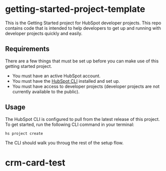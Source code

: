 # getting-started-project-template

This is the Getting Started project for HubSpot developer projects. This repo contains code that is intended to help developers to get up and running with developer projects quickly and easily.

## Requirements
There are a few things that must be set up before you can make use of this getting started project.
- You must have an active HubSpot account.
- You must have the [HubSpot CLI](https://www.npmjs.com/package/@hubspot/cli) installed and set up.
- You must have access to developer projects (developer projects are not currently available to the public).

## Usage
The HubSpot CLI is configured to pull from the latest release of this project. To get started, run the following CLI command in your terminal:

`hs project create`

The CLI should walk you throug the rest of the setup flow.
# crm-card-test
